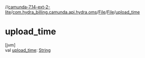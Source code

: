 //[camunda-7.14-ext-2-lite](../../../../index.md)/[com.hydra_billing.camunda.api.hydra.oms](../../index.md)/[File](../index.md)/[File](index.md)/[upload_time](upload_time.md)

# upload_time

[jvm]\
val [upload_time](upload_time.md): [String](https://kotlinlang.org/api/latest/jvm/stdlib/kotlin/-string/index.html)
